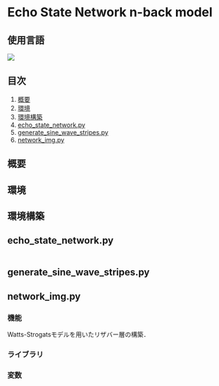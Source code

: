 # Echo State Network n-back model

## 使用言語
<img src="https://img.shields.io/badge/Python-3.12.1-3776AB.svg?logo=python&style=flat-square"> 

## 目次  
1. [概要](#概要)
2. [環境](#環境)
3. [環境構築](#環境構築)
4. [echo_state_network.py](echo_state_network.py)
5. [generate_sine_wave_stripes.py](generate_sine_wave_stripes.py)
6. [network_img.py](network_img.py)

## 概要

## 環境  

## 環境構築

## echo_state_network.py

```python:echo_state_network.py  
```

## generate_sine_wave_stripes.py

## network_img.py
### 機能
Watts-Strogatsモデルを用いたリザバー層の構築．

### ライブラリ
### 変数
